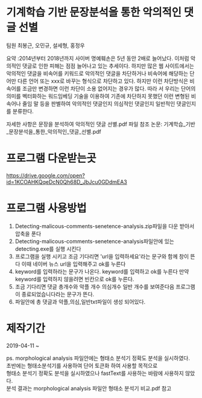 # 기계학습 기반 문장분석을 통한 악의적인 댓글 선별

팀원 최봉근, 오민규, 설세형, 홍정우

요약 :2014년부터 2018년까지 사이버 명예훼손은 5년 동안 2배로 늘어났다. 이처럼 악의적인 댓글로 인한 피해는 점점 늘어나고 있는 추세이다. 하지만 많은 웹 사이트에서는 악의적인 댓글을 비속어를 키워드로 악의적인 댓글을 차단하거나 비속어에 해당하는 단어만 다른 언어 또는 xxx로 바꾸는 형식으로 차단하고 있다. 하지만 이런 차단방식은 비속어를 조금만 변경하면 이런 차단이 소용 없어지는 경우가 많다. 따라 서 우리는 단어의 의미를 벡터화하는 워드임베딩 기술을 이용하여 기존에 차단하지 못했던 이런 변형된 비속어나 줄임 말 등을 판별하여 악의적인 댓글인지 의심적인 댓글인지 일반적인 댓글인지를 분류한다.

자세한 사항은 문장을 분석하여 악의적인 댓글 선별.pdf 파일 참조
논문: 기계학습_기반_문장분석을_통한_악의적인_댓글_선별.pdf

# 프로그램 다운받는곳 
https://drive.google.com/open?id=1KCOAHKQqeDcN0Qh68D_JbJcu0GDdmEA3

# 프로그램 사용방법 
1. Detecting-malicous-comments-senetence-analysis.zip파일을 다운 받아서 압축을 푼다
2. Detecting-malicous-comments-senetence-analysis파일안에 있는 detecting.exe를 실행 시킨다
3. 프로그램을 실행 시키고 조금 기다리면 'url을 입력하세요'라는 문구와 함께 창이 뜬다 이때 네이버 뉴스 url을 입력해주고 ok를 누른다
4. keyword를 입력하라는 문구가 나온다. keyword를 입력하고 ok를 누른다 만약 keyword를 입력하지 않을려면 빈칸으로 ok를 누른다.
5. 조금 기다리면 댓글 총개수와 악플 개수 의심개수 일반 개수를 보여준다음 프로그램이 종료되었습니다라는 문구가 뜬다.
6. 파일안에 총 댓글과 악플,의심,일반txt파일이 생성 되어있다.

# 제작기간
2019-04-11 ~ 


ps. morphological analysis 파일안에는 형태소 분석기 정확도 분석을 실시하였다. <br> 
초반에는 형태소분석기를 사용하여 단어 토큰화 하여 사용할 목적으로 <br>
형태소 분석기 정확도 분석을 실시하였으나 fastText를 사용하는 바람에 사용하지 않았다. <br>
분석 결과는 morphological analysis 파일안 형태소 분석기 비교.pdf 참고
